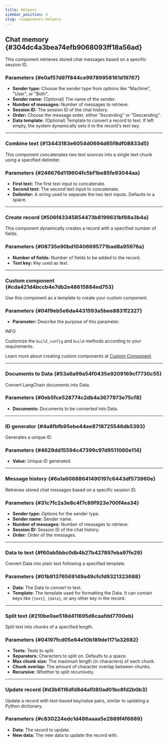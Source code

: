 ```yaml
---
title: Helpers
sidebar_position: 4
slug: /components-helpers
---
```




## Chat memory {#304dc4a3bea74efb9068093ff18a56ad}


This component retrieves stored chat messages based on a specific session ID.


### Parameters {#e0af57d97f844ce99789958161d19767}

- **Sender type:** Choose the sender type from options like "Machine", "User", or "Both".
- **Sender name:** (Optional) The name of the sender.
- **Number of messages:** Number of messages to retrieve.
- **Session ID:** The session ID of the chat history.
- **Order:** Choose the message order, either "Ascending" or "Descending".
- **Data template:** (Optional) Template to convert a record to text. If left empty, the system dynamically sets it to the record's text key.

---


### Combine text {#13443183e6054d0694d65f8df08833d5}


This component concatenates two text sources into a single text chunk using a specified delimiter.


### Parameters {#246676d119604fc5bf1be85fe93044aa}

- **First text:** The first text input to concatenate.
- **Second text:** The second text input to concatenate.
- **Delimiter:** A string used to separate the two text inputs. Defaults to a space.

---


### Create record {#506f43345854473b8199631bf68a3b4a}


This component dynamically creates a record with a specified number of fields.


### Parameters {#08735e90bd10406695771bad8a95976a}

- **Number of fields:** Number of fields to be added to the record.
- **Text key:** Key used as text.

---


### Custom component {#cda421d4bccb4e7db2e48615884ed753}


Use this component as a template to create your custom component.


### Parameters {#04f9eb5e6da4431593a5bee8831f2327}

- **Parameter:** Describe the purpose of this parameter.

INFO


Customize the `build_config` and `build` methods according to your requirements.


Learn more about creating custom components at [Custom Component](http://docs.langflow.org/components/custom).


---


### Documents to Data {#53a6a99a54f0435e9209169cf7730c55}


Convert LangChain documents into Data.


### Parameters {#0eb5fce528774c2db4a3677973e75cf8}

- **Documents:** Documents to be converted into Data.

---


### ID generator {#4a8fbfb95ebe44ee8718725546db5393}


Generates a unique ID.


### Parameters {#4629dd15594c47399c97d9511060e114}

- **Value:** Unique ID generated.

---


### Message history {#6a1a60688641490197c6443df573960e}


Retrieves stored chat messages based on a specific session ID.


### Parameters {#31c7fc2a3e8c4f7c89f923e700f4ea34}

- **Sender type:** Options for the sender type.
- **Sender name:** Sender name.
- **Number of messages:** Number of messages to retrieve.
- **Session ID:** Session ID of the chat history.
- **Order:** Order of the messages.

---


### Data to text {#f60ab5bbc0db4b27b427897eba97fe29}


Convert Data into plain text following a specified template.


### Parameters {#01b91376569149a49cfcfd9321323688}

- **Data:** The Data to convert to text.
- **Template:** The template used for formatting the Data. It can contain keys like `{text}`, `{data}`, or any other key in the record.

---


### Split text {#210be0ae518d411695d6caafdd7700eb}


Split text into chunks of a specified length.


### Parameters {#04197fcd05e64e10b189de1171a32682}

- **Texts:** Texts to split.
- **Separators:** Characters to split on. Defaults to a space.
- **Max chunk size:** The maximum length (in characters) of each chunk.
- **Chunk overlap:** The amount of character overlap between chunks.
- **Recursive:** Whether to split recursively.

---


### Update record {#d3b6116dfd8d4af080ad01bc8fd2b0b3}


Update a record with text-based key/value pairs, similar to updating a Python dictionary.


### Parameters {#c830224edc1d486aaaa5e2889f4f6689}

- **Data:** The record to update.
- **New data:** The new data to update the record with.
